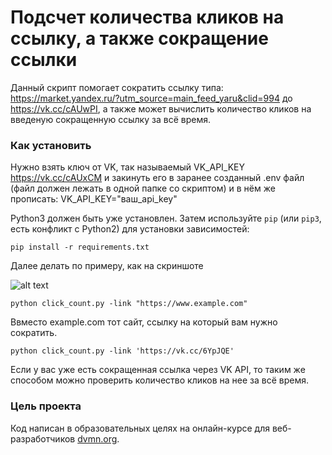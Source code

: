 # Подсчет количества кликов на ссылку, а также сокращение ссылки

Данный скрипт помогает сократить ссылку типа: https://market.yandex.ru/?utm_source=main_feed_yaru&clid=994 до https://vk.cc/cAUwPI, а также может вычислить количество кликов на введеную сокращенную ссылку за всё время.

### Как установить

Нужно взять ключ от VK, так называемый VK_API_KEY  https://vk.cc/cAUxCM и закинуть его в заранее созданный .env файл (файл должен лежать в одной папке со скриптом) и в нём же прописать: VK_API_KEY="ваш_api_key"

Python3 должен быть уже установлен. 
Затем используйте `pip` (или `pip3`, есть конфликт с Python2) для установки зависимостей:
```
pip install -r requirements.txt
```
Далее делать по примеру, как на скриншоте

![alt text](https://i.postimg.cc/HLc43J6n/1123asd.png)
```
python click_count.py -link "https://www.example.com" 
```
Ввместо example.com тот сайт, ссылку на который вам нужно сократить.
```
python click_count.py -link 'https://vk.cc/6YpJQE'
```
Если у вас уже есть сокращенная ссылка через VK API, то таким же способом можно проверить количество кликов на нее за всё время.
### Цель проекта

Код написан в образовательных целях на онлайн-курсе для веб-разработчиков [dvmn.org](https://dvmn.org/).
